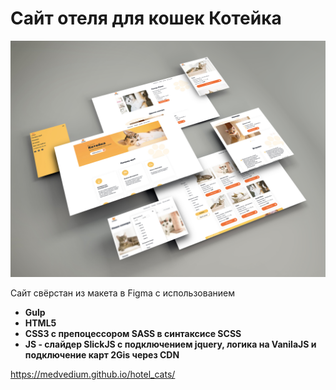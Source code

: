 # Сайт отеля для кошек Котейка

![alt-текст](Mockup.jpg "Текст заголовка логотипа 1")

Сайт свёрстан из макета в Figma с использованием 

- **Gulp**
- **HTML5**
- **CSS3 с препоцессором SASS в синтаксисе SCSS**
- **JS - слайдер SlickJS с подключением jquery, логика на VanilaJS и подключение карт 2Gis через CDN**





https://medvedium.github.io/hotel_cats/

